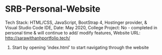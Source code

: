# SRB-Personal-Website

Tech Stack:        HTML/CSS, JavaScript, BootStrap 4, Hostinger provider, & Visual Studio Code IDE,
Date:              May 2020,
College Project:   No - completed in personal time & will continue to add/ modify features,
Website URL:       http://sarawithanhportfolio.tech/


1. Start by opening 'index.html' to start navigating through the website


